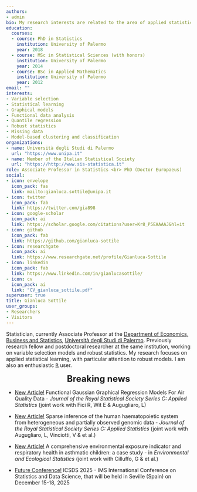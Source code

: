 ```yaml
---
authors:
- admin
bio: My research interests are related to the area of applied statistical learning, with particular focus on robust models.
education:
  courses:
  - course: PhD in Statistics
    institution: University of Palermo
    year: 2018
  - course: MSc in Statistical Sciences (with honors)
    institution: University of Palermo
    year: 2014
  - course: BSc in Applied Mathematics
    institution: University of Palermo
    year: 2012
email: ""
interests:
- Variable selection
- Statistical learning
- Graphical models
- Functional data analysis
- Quantile regression
- Robust statistics
- Missing data
- Model-based clustering and classification
organizations:
- name: Università degli Studi di Palermo
  url: "https://www.unipa.it"
- name: Member of the Italian Statistical Society
  url: "https://http://www.sis-statistica.it"
role: Associate Professor in Statistics <br> PhD (Doctor Europaeus)
social:
- icon: envelope
  icon_pack: fas
  link: mailto:gianluca.sottile@unipa.it
- icon: twitter
  icon_pack: fab
  link: https://twitter.com/gia898
- icon: google-scholar
  icon_pack: ai
  link: https://scholar.google.com/citations?user=Kr8_P5EAAAAJ&hl=it
- icon: github
  icon_pack: fab
  link: https://github.com/gianluca-sottile
- icon: researchgate
  icon_pack: ai
  link: https://www.researchgate.net/profile/Gianluca-Sottile
- icon: linkedin
  icon_pack: fab
  link: https://www.linkedin.com/in/gianlucasottile/
- icon: cv
  icon_pack: ai
  link: "CV_gianluca_sottile.pdf"
superuser: true
title: Gianluca Sottile
user_groups:
- Researchers
- Visitors
---
```


Statistician, currently Associate Professor at the [Department of Economics, Business and Statistics](https://www.unipa.it/dipartimenti/seas), [Università degli Studi di Palermo](https://www.unipa.it). Previously research fellow and postdoctoral researcher at the same institution, working on variable selection models and robust statistics. My research focuses on applied statistical learning, with particular attention to robust models. I am also an enthusiastic [<tt>R</tt>](https://cran.r-project.org) user.

<font size="5"> <center><b> Breaking news </b> </center></font>

* [New Article!](https://academic.oup.com/jrsssc/advance-article/doi/10.1093/jrsssc/qlaf042/8239248) Functional Gaussian Graphical Regression Models For Air Quality Data - *Journal of the Royal Statistical Society Series C: Applied Statistics*
(joint work with Fici R, Wit E & Augugliaro, L)
* [New Article!](https://dx.doi.org/10.1093/jrsssc/qlae052) Sparse inference of the human haematopoietic system from heterogeneous and partially observed genomic data - *Journal of the Royal Statistical Society Series C: Applied Statistics*
(joint work with Augugliaro, L, Vinciotti, V & et al.)
* [New Article!](https://link.springer.com/article/10.1007/s10651-024-00610-0) A comprehensive environmental exposure indicator and respiratory health in asthmatic children: a case study - in *Environmental and Ecological Statistics*
(joint work with Cilluffo, G & et al.)

* [Future Conference!](https://sites.google.com/view/ims-icsds2025/) ICSDS 2025 - IMS International Conference on Statistics and Data Science, that will be held in Seville (Spain) on December 15-18, 2025
